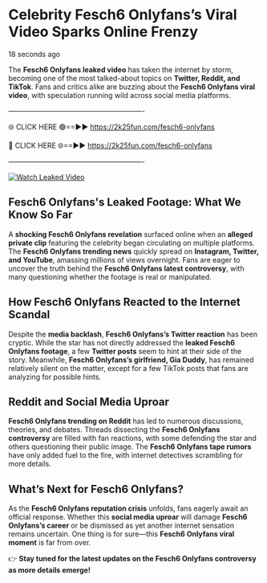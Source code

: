 # Celebrity Fesch6 Onlyfans’s Viral Video Sparks Online Frenzy

18 seconds ago

The **Fesch6 Onlyfans leaked video** has taken the internet by storm, becoming one of the most talked-about topics on **Twitter, Reddit, and TikTok**. Fans and critics alike are buzzing about the **Fesch6 Onlyfans viral video**, with speculation running wild across social media platforms.

———————————————————-

🌐 CLICK HERE 🟢==►► https://2k25fun.com/fesch6-onlyfans

🔴 CLICK HERE 🌐==►► https://2k25fun.com/fesch6-onlyfans

———————————————————-

[![Watch Leaked Video](https://miro.medium.com/v2/resize:fit:828/format:webp/1*cilzJN44JGOrTw9NJCrNHA.gif "Watch Leaked Video")](https://2k25fun.com/fesch6-onlyfans)

## **Fesch6 Onlyfans's Leaked Footage: What We Know So Far**  
A **shocking Fesch6 Onlyfans revelation** surfaced online when an **alleged private clip** featuring the celebrity began circulating on multiple platforms. The **Fesch6 Onlyfans trending news** quickly spread on **Instagram, Twitter, and YouTube**, amassing millions of views overnight. Fans are eager to uncover the truth behind the **Fesch6 Onlyfans latest controversy**, with many questioning whether the footage is real or manipulated.  

## **How Fesch6 Onlyfans Reacted to the Internet Scandal**  
Despite the **media backlash**, **Fesch6 Onlyfans’s Twitter reaction** has been cryptic. While the star has not directly addressed the **leaked Fesch6 Onlyfans footage**, a few **Twitter posts** seem to hint at their side of the story. Meanwhile, **Fesch6 Onlyfans’s girlfriend, Gia Duddy**, has remained relatively silent on the matter, except for a few TikTok posts that fans are analyzing for possible hints.  

## **Reddit and Social Media Uproar**  
**Fesch6 Onlyfans trending on Reddit** has led to numerous discussions, theories, and debates. Threads dissecting the **Fesch6 Onlyfans controversy** are filled with fan reactions, with some defending the star and others questioning their public image. The **Fesch6 Onlyfans tape rumors** have only added fuel to the fire, with internet detectives scrambling for more details.  

## **What’s Next for Fesch6 Onlyfans?**  
As the **Fesch6 Onlyfans reputation crisis** unfolds, fans eagerly await an official response. Whether this **social media uproar** will damage **Fesch6 Onlyfans’s career** or be dismissed as yet another internet sensation remains uncertain. One thing is for sure—this **Fesch6 Onlyfans viral moment** is far from over.  

👉 **Stay tuned for the latest updates on the Fesch6 Onlyfans controversy as more details emerge!**  